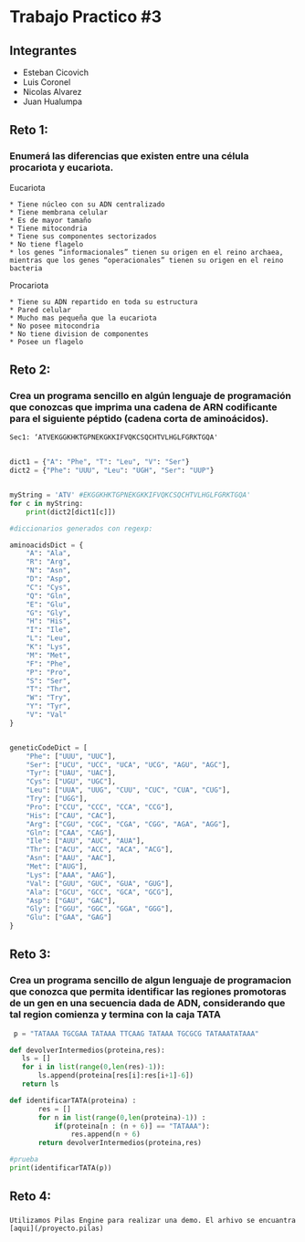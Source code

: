 # Trabajo Practico #3

## Integrantes

 - Esteban Cicovich
 - Luis Coronel
 - Nicolas Alvarez
 - Juan Hualumpa


## Reto 1:
### Enumerá las diferencias que existen entre una célula procariota y eucariota.
 


Eucariota

	* Tiene núcleo con su ADN centralizado
	* Tiene membrana celular
	* Es de mayor tamaño
	* Tiene mitocondria
	* Tiene sus componentes sectorizados
	* No tiene flagelo
	* los genes “informacionales” tienen su origen en el reino archaea, mientras que los genes “operacionales” tienen su origen en el reino bacteria


Procariota

	* Tiene su ADN repartido en toda su estructura
	* Pared celular
	* Mucho mas pequeña que la eucariota
	* No posee mitocondria
	* No tiene division de componentes
	* Posee un flagelo


## Reto 2:
### Crea un programa sencillo en algún lenguaje de programación que conozcas que imprima una cadena de ARN codificante para el siguiente péptido (cadena corta de aminoácidos).

```
Sec1: ‘ATVEKGGKHKTGPNEKGKKIFVQKCSQCHTVLHGLFGRKTGQA'
```

```python
    
dict1 = {"A": "Phe", "T": "Leu", "V": "Ser"}
dict2 = {"Phe": "UUU", "Leu": "UGH", "Ser": "UUP"}


myString = 'ATV' #EKGGKHKTGPNEKGKKIFVQKCSQCHTVLHGLFGRKTGQA'
for c in myString:
    print(dict2[dict1[c]])

#diccionarios generados con regexp:

aminoacidsDict = {
    "A": "Ala",
    "R": "Arg",
    "N": "Asn",
    "D": "Asp",
    "C": "Cys",
    "Q": "Gln",
    "E": "Glu",
    "G": "Gly",
    "H": "His",
    "I": "Ile",
    "L": "Leu",
    "K": "Lys",
    "M": "Met",
    "F": "Phe",
    "P": "Pro",
    "S": "Ser",
    "T": "Thr",
    "W": "Try",
    "Y": "Tyr",
    "V": "Val"
}


geneticCodeDict = [
    "Phe": ["UUU", "UUC"],
    "Ser": ["UCU", "UCC", "UCA", "UCG", "AGU", "AGC"],
    "Tyr": ["UAU", "UAC"],
    "Cys": ["UGU", "UGC"],
    "Leu": ["UUA", "UUG", "CUU", "CUC", "CUA", "CUG"],
    "Try": ["UGG"],
    "Pro": ["CCU", "CCC", "CCA", "CCG"],
    "His": ["CAU", "CAC"],
    "Arg": ["CGU", "CGC", "CGA", "CGG", "AGA", "AGG"],
    "Gln": ["CAA", "CAG"],
    "Ile": ["AUU", "AUC", "AUA"],
    "Thr": ["ACU", "ACC", "ACA", "ACG"],
    "Asn": ["AAU", "AAC"],
    "Met": ["AUG"],
    "Lys": ["AAA", "AAG"],
    "Val": ["GUU", "GUC", "GUA", "GUG"],
    "Ala": ["GCU", "GCC", "GCA", "GCG"],
    "Asp": ["GAU", "GAC"],
    "Gly": ["GGU", "GGC", "GGA", "GGG"],
    "Glu": ["GAA", "GAG"]
}

```


## Reto 3: 
### Crea un programa sencillo de algun lenguaje de programacion que conozca que permita identificar las regiones promotoras de un gen en una secuencia dada de ADN, considerando que tal region comienza y termina con la caja TATA

 ```python
  p = "TATAAA TGCGAA TATAAA TTCAAG TATAAA TGCGCG TATAAATATAAA"

def devolverIntermedios(proteina,res):
    ls = []
    for i in list(range(0,len(res)-1)):
        ls.append(proteina[res[i]:res[i+1]-6])
    return ls

def identificarTATA(proteina) :
        res = []
        for n in list(range(0,len(proteina)-1)) : 
            if(proteina[n : (n + 6)] == "TATAAA"):
                res.append(n + 6)
        return devolverIntermedios(proteina,res)

#prueba
print(identificarTATA(p))
 ```

## Reto 4:
###

    Utilizamos Pilas Engine para realizar una demo. El arhivo se encuantra [aqui](/proyecto.pilas)